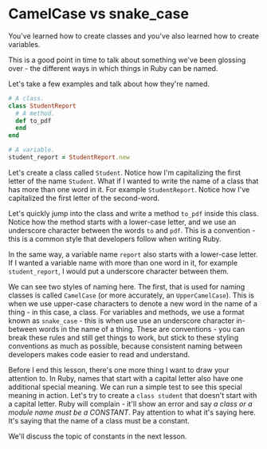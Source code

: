 # CamelCase vs snake_case

You've learned how to create classes and you've also learned how to create variables.

This is a good point in time to talk about something we've been glossing over - the different ways in which things in Ruby can be named.

Let's take a few examples and talk about how they're named.

```ruby
# A class.
class StudentReport
  # A method.
  def to_pdf
  end
end

# A variable.
student_report = StudentReport.new
```

Let's create a class called `Student`. Notice how I'm capitalizing the first letter of the name `Student`. What if I wanted to write the name of a class that has more than one word in it. For example `StudentReport`. Notice how I've capitalized the first letter of the second-word.

Let's quickly jump into the class and write a method `to_pdf` inside this class. Notice how the method starts with a lower-case letter, and we use an underscore character between the words `to` and `pdf`. This is a convention - this is a common style that developers follow when writing Ruby.

In the same way, a variable name `report` also starts with a lower-case letter. If I wanted a variable name with more than one word in it, for example `student_report`, I would put a underscore character between them.

We can see two styles of naming here. The first, that is used for naming classes is called `CamelCase` (or more accurately, an `UpperCamelCase`). This is when we use upper-case characters to denote a new word in the name of a thing - in this case, a class. For variables and methods, we use a format known as `snake_case` - this is when use use an underscore character in-between words in the name of a thing. These are conventions - you can break these rules and still get things to work, but stick to these styling conventions as much as possible, because consistent naming between developers makes code easier to read and understand.

Before I end this lesson, there's one more thing I want to draw your attention to. In Ruby, names that start with a capital letter also have one additional special meaning. We can run a simple test to see this special meaning in action. Let's try to create a `class student` that doesn't start with a capital letter. Ruby will complain - it'll show an error and say _a class or a module name must be a CONSTANT_. Pay attention to what it's saying here. It's saying that the name of a class must be a constant.

We'll discuss the topic of constants in the next lesson.
